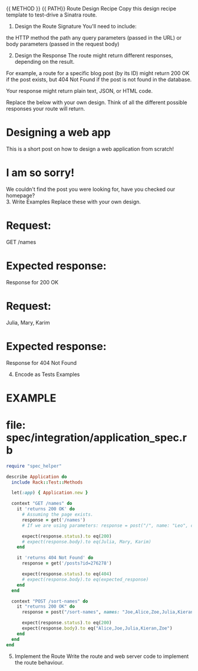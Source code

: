 {{ METHOD }} {{ PATH}} Route Design Recipe
Copy this design recipe template to test-drive a Sinatra route.

1. Design the Route Signature
You'll need to include:

the HTTP method
the path
any query parameters (passed in the URL)
or body parameters (passed in the request body)

2. Design the Response
The route might return different responses, depending on the result.

For example, a route for a specific blog post (by its ID) might return 200 OK if the post exists, but 404 Not Found if the post is not found in the database.

Your response might return plain text, JSON, or HTML code.

Replace the below with your own design. Think of all the different possible responses your route will return.

<!-- EXAMPLE -->
<!-- Response when the post is found: 200 OK -->

<html>
  <head></head>
  <body>
    <h1>Designing a web app</h1>
    <div>This is a short post on how to design a web application from scratch!</div>
  </body>
</html>
<!-- EXAMPLE -->
<!-- Response when the post is not found: 404 Not Found -->

<html>
  <head></head>
  <body>
    <h1>I am so sorry!</h1>
    <div>We couldn't find the post you were looking for, have you checked our homepage?</div>
  </body>
</html>
3. Write Examples
Replace these with your own design.

# Request:

GET /names

# Expected response:

Response for 200 OK
# Request:

Julia, Mary, Karim

# Expected response:

Response for 404 Not Found


4. Encode as Tests Examples

# EXAMPLE
# file: spec/integration/application_spec.rb
```ruby
require "spec_helper"

describe Application do
  include Rack::Test::Methods

  let(:app) { Application.new }

  context "GET /names" do
    it 'returns 200 OK' do
      # Assuming the page exists.
      response = get('/names')
      # If we are using parameters: response = post("/", name: "Leo", cohort_name = "April")

      expect(response.status).to eq(200)
      # expect(response.body).to eq(Julia, Mary, Karim)
    end

    it 'returns 404 Not Found' do
      response = get('/posts?id=276278')

      expect(response.status).to eq(404)
      # expect(response.body).to eq(expected_response)
    end
  end

  context "POST /sort-names" do
    it "returns 200 OK" do
      response = post("/sort-names", names: "Joe,Alice,Zoe,Julia,Kieran")

      expect(response.status).to eq(200)
      expect(response.body).to eq("Alice,Joe,Julia,Kieran,Zoe")
    end
  end
end
```
5. Implement the Route
Write the route and web server code to implement the route behaviour.